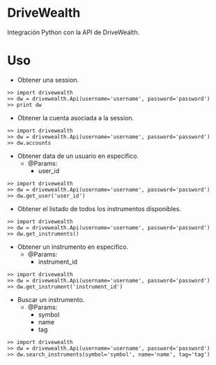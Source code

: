 DriveWealth
==================

Integración Python con la API de DriveWealth.


Uso
===

 * Obtener una session.
```
>> import drivewealth
>> dw = drivewealth.Api(username='username', password='password')
>> print dw
```

 * Obtener la cuenta asociada a la session.
```
>> import drivewealth
>> dw = drivewealth.Api(username='username', password='password')
>> dw.accounts
```

 * Obtener data de un usuario en especifico.
    * @Params:
        - user_id
```
>> import drivewealth
>> dw = drivewealth.Api(username='username', password='password')
>> dw.get_user('user_id')
```

 * Obtener el listado de todos los instrumentos disponibles.
```
>> import drivewealth
>> dw = drivewealth.Api(username='username', password='password')
>> dw.get_instruments()
```

 * Obtener un instrumento en especifico.
    * @Params:
        - instrument_id
```
>> import drivewealth
>> dw = drivewealth.Api(username='username', password='password')
>> dw.get_instrument('instrument_id')
```

 * Buscar un instrumento.
    * @Params:
        - symbol
        - name
        - tag
```
>> import drivewealth
>> dw = drivewealth.Api(username='username', password='password')
>> dw.search_instruments(symbol='symbol', name='name', tag='tag')
```
